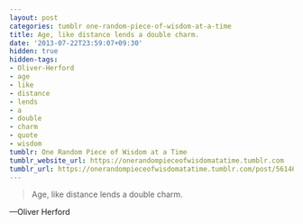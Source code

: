 ```yaml
---
layout: post
categories: tumblr one-random-piece-of-wisdom-at-a-time
title: Age, like distance lends a double charm.
date: '2013-07-22T23:59:07+09:30'
hidden: true
hidden-tags:
- Oliver-Herford
- age
- like
- distance
- lends
- a
- double
- charm
- quote
- wisdom
tumblr: One Random Piece of Wisdom at a Time
tumblr_website_url: https://onerandompieceofwisdomatatime.tumblr.com
tumblr_url: https://onerandompieceofwisdomatatime.tumblr.com/post/56146113547/age-like-distance-lends-a-double-charm
---
```

> Age, like distance lends a double charm.

—Oliver Herford
